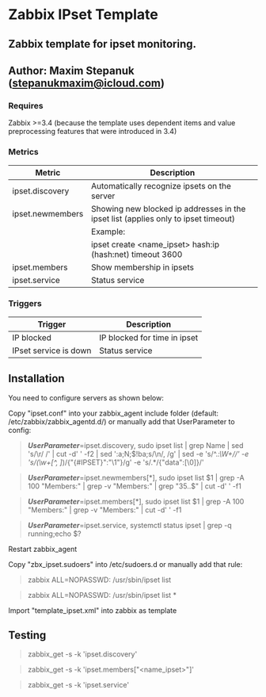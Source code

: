 # Zabbix IPset Template

## Zabbix template for ipset monitoring.

## Author: Maxim Stepanuk (stepanukmaxim@icloud.com)

### Requires

Zabbix >=3.4 (because the template uses dependent items and value preprocessing features that were introduced in 3.4)

### Metrics
|      Metric      | Description                                                                        |
|------------------|------------------------------------------------------------------------------------|
| ipset.discovery  | Automatically recognize ipsets on the server                                       |
| ipset.newmembers | Showing new blocked ip addresses in the ipset list (applies only to ipset timeout) |
|                  | Example:                                                                           |
|                  | ipset create <name_ipset> hash:ip (hash:net) timeout 3600                          |
| ipset.members    | Show membership in ipsets                                                          |
| ipset.service    | Status service                                                                     |


### Triggers
|     Trigger           |  Description                                                                  |
|-----------------------|-------------------------------------------------------------------------------|
| IP blocked            | IP blocked for time in ipset                                                  |
| IPset service is down | Status service                                                                |


## Installation

You need to configure servers as shown below:

Copy "ipset.conf" into your zabbix_agent include folder (default: /etc/zabbix/zabbix_agentd.d/) or manually add that UserParameter to config:

> ***UserParameter***=ipset.discovery, sudo ipset list | grep Name | sed 's/\r/ /' | cut -d' ' -f2 | sed ':a;N;$!ba;s/\n/, /g' | sed -e 's/^.*:\W\+//' -e 's/\(\w\+[^, ]*\)/{"{#IPSET}":"\1"}/g' -e 's/.*/{"data":[\0]}/'

> ***UserParameter***=ipset.newmembers[*], sudo ipset list $1 | grep -A 100 "Members:" | grep -v "Members:" | grep "35..$" | cut -d' ' -f1

> ***UserParameter***=ipset.members[*], sudo ipset list $1 | grep -A 100 "Members:" | grep -v "Members:" | cut -d' ' -f1


> ***UserParameter***=ipset.service, systemctl status ipset | grep -q running;echo $?

Restart zabbix_agent

Copy "zbx_ipset.sudoers" into /etc/sudoers.d or manually add that rule:

> zabbix  ALL=NOPASSWD: /usr/sbin/ipset list

> zabbix  ALL=NOPASSWD: /usr/sbin/ipset list *

Import "template_ipset.xml" into zabbix as template

## Testing

> zabbix_get -s <ip> -k 'ipset.discovery'
  
> zabbix_get -s <ip> -k 'ipset.members["<name_ipset>"]'
  
> zabbix_get -s <ip> -k 'ipset.service'
